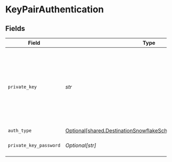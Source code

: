 # KeyPairAuthentication


## Fields

| Field                                                                                                                                                                                    | Type                                                                                                                                                                                     | Required                                                                                                                                                                                 | Description                                                                                                                                                                              |
| ---------------------------------------------------------------------------------------------------------------------------------------------------------------------------------------- | ---------------------------------------------------------------------------------------------------------------------------------------------------------------------------------------- | ---------------------------------------------------------------------------------------------------------------------------------------------------------------------------------------- | ---------------------------------------------------------------------------------------------------------------------------------------------------------------------------------------- |
| `private_key`                                                                                                                                                                            | *str*                                                                                                                                                                                    | :heavy_check_mark:                                                                                                                                                                       | RSA Private key to use for Snowflake connection. See the <a href="https://docs.airbyte.com/integrations/destinations/snowflake">docs</a> for more information on how to obtain this key. |
| `auth_type`                                                                                                                                                                              | [Optional[shared.DestinationSnowflakeSchemasCredentialsAuthType]](../../models/shared/destinationsnowflakeschemascredentialsauthtype.md)                                                 | :heavy_minus_sign:                                                                                                                                                                       | N/A                                                                                                                                                                                      |
| `private_key_password`                                                                                                                                                                   | *Optional[str]*                                                                                                                                                                          | :heavy_minus_sign:                                                                                                                                                                       | Passphrase for private key                                                                                                                                                               |